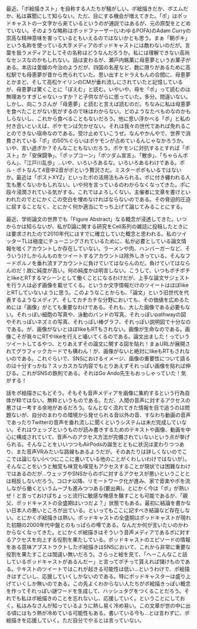 最近、「ポ絵描きスト」を自称する人たちが騒がしい。ポ絵描きだか、ポエムだか、私は寡聞にして知らない。ただ、目にする機会が増えてきた。「ポ」はポッドキャストの一文字から来ているというのが通説ではあるが、元の原型をとどめていない。そのような略称はポッドファーザー(いわゆるPOFA)のAdam Curryの崇高な精神意味を害っているともいえるのではないかとも思う。まぁ「朝ポキ」という名称を使っている大手メディアのポッドキャストには敵わないのだが。言葉を扱うメディアとしてその名称はどうなんだろうか。私には理解できない高尚なセンスなのかもしれない。話は変わるが、瀬戸内銘菓に母恵夢というお菓子がある。本店は愛媛の今治のようだが、四国の名産など、数に限りがあるために高松駅でも母恵夢が昔から売られていた。思い出すとドラえもんの合間に、母恵夢とかまど、そして高松ケイリンのCMが垂れ流しにされていたと記憶しているが、母恵夢は驚くことに「ぽえむ」と読む。いやいや、母を「ポ」って読むのは無理ありすぎじゃないっすか？と子供ながらに思っていた。多分。間違いない。しかし、向こうさんが「母恵夢」と読むと言えば読むのだ。ちなみに私は母恵夢を食べたことがない気がするので味はわからない。どのようなたべものなのかもしらないし、これから食べることもないだろう。他に思い浮かべる「ポ」と私の付き合いといえば、ポケモンは欠かせない。それは我々の世代であれば免れることのできない宿命なのである。受け止めていこうぜ。なんやかんやで、世界で消費されている「ポ」の50%ぐらいはポケモンが占めているんじゃなかろうか。いや、言い過ぎか？そんなこともないだろう。ポケモンに対抗するとすれば「ポスト」か「安保闘争」、「ポップコーン」「ポツダム宣言」、「散歩」、「ちゃらんポらん」、「江戸川乱歩」…いや、いろいろあるな。いろいろあるわけである。ポル・ポトなんて4音中2音がポという贅沢さだ。ミスターポポもいるではないか。最近は「ポストXYZ」といったポの活用法もみられる。ポに付き纏われる人生も悪くないかもしれない。いや何を言っているのわからなくなってきた。ポに段々浸潤されている気がする。これではよろしくない。主催者に文章を書けといわれたのでとにかくこの空白を埋めなければならないのである。その脅迫的圧迫に屈することなく、とにかく何か適当にでっち上げて論じてみることにする。

最近、学術論文の世界でも「Figure Abstract」なる概念が浸透してきた。いつからかは知らないが、私がD論に関する研究をCell系列の雑誌に投稿したときには要求されたので2010年代にはすでに確立していた概念と思われる。私のツイッターTLは極度にチューニングされているために、私が必要としている論文情報を呟くアカウントしか存在していない。ラーメンや肉、ハンバーガーなど、そういうけしからんものをツイートするアカウントは除外しきっている。そんなフードポルノを垂れ流すアカウントに負けていてはならんのだ。負けていてはならんのだ！故に純度が高い。何の純度かは明言しない。こうして、いつもポチポチとlikeとRTするマシーンとして働くことになるわけだが、上手な論文サジェストを行う人は必ず画像を載せてくる。というか文字情報だけのツイートはほぼlikeとRTしていないように思う。このようなことからも、「論文」という旧世代を代表するようなメディア、そしてカチカチな分野においても、その価値を広めるためには「画像」がとても重要なわけである。それも、大した画像である必要もない。それっぽい細胞の写真や、泳動のバンドの写真、それっぽいpathwayの図やそれっぽいネズミの写真、それっぽい棒グラフ、それっぽい説明図で十分なのである。が、画像がないとほぼlikeもRTもされない。画像が生命なのである。画像こそが我々にRTやlikeを行えと囁いてくるのである。論文出ました！っていうツイートしてるやつ、とりあえずその論文に関する図を貼れ！まぁURLが展開されてグラフィックカードでも構わん！が、画像がないと絶対にlikeもRTもされないのである。これぐらいで、SNSにおけるイメージ、画像の重要性について語るのは十分すっかね？スッカスカな内容でもとりあえずそれっぽい画像を貼れば伸びる。これがSNSの鉄則である。それはGo Ando先生もおっしゃっていた！気がする！

話をポ絵描きにもどそう。そもそも音声メディアを画像に集約するという行為自体が粋ではない。無粋というものである。ただ、人間の音声に対するアクセスの悪さは一考する余地があるだろう。なんとなく流れてきた情報を目で追うのは問題ないが、自分のまわりの環境から発せられる音以外の音、すなわち動画の音声であったりTwitterの音声を垂れ流しに聞くというシステムは未だ完成していない。それはウェッブというものが読み書きするためのテキストや画像、動画を中心に構成されていて、音声へのアクセス方法が完備されていないという点が挙げられる。そんなことをいいつつもAirPodsの誕生とともに状況は変わりつつあり、また音声VRみたいな路線もあるようだが。そのあたりは詳しくないのでここでは論じない(べつにここに書いている他のことがくわしいわけではないが）。そんなことをいうと触覚も味覚も嗅覚もアクセスすることが現状では困難なわけではあるのだが...ウェッブやSNSからのポに対するアクセスが悪いということとは相反しないだろう。コロナ以降、リモートワーク化が進み、家で音楽やポを流しながら働くというムーブも進みつつある(要出典)。とにかく今は「ポ」が熱いぜ！と言っておけばちょっと流行に敏感な俺感を醸すことも可能であるが、「親父、ポッドキャストの全盛期はいつだよ？」状態でもある。最初に結論を書かない日本人の悪いところが出ている。といってもここに記すべき結論など存在しない。とにかくポ絵描きは熱い。ポッドキャストの全盛期はポッドキャストが現れた初期の2000年代中盤とのもっぱらの噂である。なんだか何が言いたいのかわからなくなってきた。とにかくポ絵描きはそういう音声メディアであるポに対するアクセスを向上する役割を果たしている。ポッドキャストのエピソードの情報をある意味アブストラクトしたポ絵描きはSNSにおいて、これから非常に重要な役割を果たすことは間違い無いだろう。さらっと絵を見て、「へーこんなこと話しているポッドキャストがあるんだー」と言ってポチって貰えれば儲けものである。テキストのツイートではこれが起きる可能性は低い...というわけで、ポ絵描きはすごいし、応援していくしかないのである。特にポッドキャスターは盛り上げていくしか無いのである。この先よくわからない人たちがポ絵描きっぽい概念を作ってそれっぽい謎ワードを生成して、ハッシュタグをつくることだろう。それでも私はポ絵描きのことを忘れないし、応援していく。ということにしておく。私はみなさんが知っているように熱し易く冷め易い。この文章が世の中に出る頃にはもう熱が冷めている可能性もある。書いている今も...とは言わずに、ポ絵描きを応援していく。ただ自分でやるとは言っていない。

